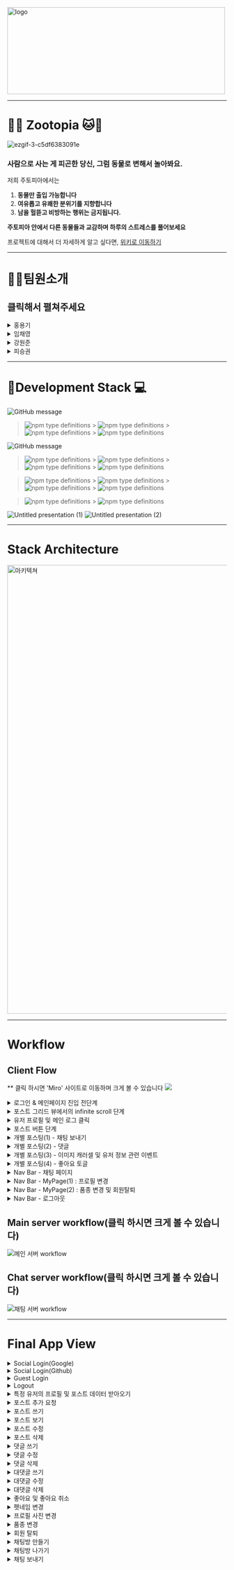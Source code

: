 <img width="500px" height="200px" src="https://user-images.githubusercontent.com/68838884/102683975-04ac9680-4218-11eb-9f95-3985d68f2930.png" alt="logo" />

---

# **:tiger::monkey_face: Zootopia :cat::dog:**
![ezgif-3-c5df6383091e](https://user-images.githubusercontent.com/68472067/102728434-35ebaa80-436f-11eb-9d76-e3f9e2be4d9f.gif)
### **사람으로 사는 게 피곤한 당신, 그럼 동물로 변해서 놀아봐요.**

저희 주토피아에서는 

1. **동물만 출입 가능합니다**
2. **여유롭고 유쾌한 분위기를 지향합니다** 
3. **남을 헐뜯고 비방하는 행위는 금지됩니다.**

**주토피아 안에서 다른 동물들과 교감하며 하루의 스트레스를 풀어보세요**


프로젝트에 대해서 더 자세하게 알고 싶다면, [위키로 이동하기](https://github.com/codestates/zootopia_client/wiki)
 
---
# 👨👩팀원소개
## 클릭해서 펼쳐주세요


<details>
  <summary>홍용기</summary>
  

  - [![badge](https://img.shields.io/badge/Github-0715yk-red?style=for-the-badge&logo=github)](https://github.com/0715yk)
  - **Role** : Team Leader
  - **Position** : Front-end
  - **Stack** :  React, HTML, CSS, VanillaJS
  - **Works** : 
     1. **Intersection Observer API 를 이용한 infinite scroll을 통한 포스트 추가 요청 기능**
     2. **React-easy-crop과 canvas를 이용한 image input crop 기능**
     3. **display grid를 이용한 메인 페이지 UI 및 내부 state 설계**
        - MainPage Posts 부분  grid view UI 및 내부 설계
        - New Posting Form Modal UI 및 내부 로직 설계(Crop Modal 포함)
        - 유저 정보(프로필) 부분 UI 및 내부 설계
        - 개별 Post Modal 창 UI 및 내부 설계(carousel 포함)
     4. **nav bar 구현**
        - Modal Component를 재활용하여 MyPage Modal UI 및 내부 설계
        - 로고 클릭시 Main Grid View로 연결되며 정보를 받아오는 이벤트 설계
        - 로그아웃 버튼 UI 및 내부 설계
     5. **모바일 UI (media query를 통한 반응형 설계) 구현**
        - Main Page 내의 모든 컴포넌트 및 Nav Bar 부분 반응형 UI 및 내부 로직 설계
</details>

<details>
  <summary>임채영</summary>
  
  - [![badge](https://img.shields.io/badge/Github-icy9377-red?style=for-the-badge&logo=github)](https://github.com/icy9377)
  - **Role** : Team Member
  - **Position** : Front-end
  - **Stack** : react ( react hook, dom), oauth, socket.io
  - **Works** : 채팅페이지와 랜딩페이지를 제작.
      1. 소셜로그인 과 게스트 로그인 연결
      2. 공개채팅, 프라이빗채팅 구현
      3. 서비스 UI 디자인
      4. 모바일 디바이스 최적화
  
</details>

<details>
  <summary>강원준</summary>
  
  - [![badge](https://img.shields.io/badge/Github-wj--kang-red?style=for-the-badge&logo=github)](https://github.com/wj-kang)
  - **Role** : Team Member
  - **Position** : Back-end
  - **Stack** :
    - Server : Node.js(Express)
    - Database : MYSQL
    - ORM : Sequelize
    - Auth : JWT Token, oAuth(Google, Github)
    - Deploy : AWS EC2, RDS, S3, ELB, CloudFront, ACM, Route53
    - Libraries : Multer, Multer-s3, Sharp, AWS-SDK, etc...
  - **Works** :
     1. AWS 배포환경 및 메인서비스 서버 세팅
     2. 메인서비스 DB (유저 정보, 포스트 컨텐츠 정보 등)
     3. 메인서비스 APIs
     4. 이미지파일 리사이징 및 AWS-S3 버킷 연동 등
  
</details>

<details>
  <summary>피승권</summary>
  
  - [![badge](https://img.shields.io/badge/Github-gwon92-red?style=for-the-badge&logo=github)](https://github.com/gwon92)
  - **Role** : Team member
  - **Position** : Backend
  - **Stack** : node.js, Express, Socket.io, mongoDB, Mongoose, Heroku, AWS(EC2, RDS, S3, ELB, CloudFront, ACM, Route53)
  - **Works** : 채팅 서버 구현
    - DB 구성
        - 채팅 방, 채팅 메세지를 저장하는 데이터 베이스 생성
        - mongoDB 쿼리를 이용해서 실시간 유저 상태 업데이트
    - 서버 API 작성
        - 채팅 메세지 전송
        - 해당 채팅방에 저장된 채팅 메세지 렌더링
        - 채팅방 퇴장
        - 방 만들기(공개 채팅방, 비공개 채팅방)
        - 채팅방 렌더링
        - 현재 참여한 채팅방을 변경할 시 유저의 상태 변화
    - Socket.io를 활용한 실시간 채팅 기능 구현
        - 새로운 채팅을 받거나 방이 생기면 실시간으로 렌더링되게 서버에서 데이터 전송
        - 방의 상태(새로운 방 생성 및 삭제)변경 시 실시간으로 적용
        - 실시간으로 변화하는 유저의 상태(온라인 여부, 안 읽은 메세지,채팅방 참여여부)를 변경
    - Heroku를 통해서 배포 환경 조성
        - Heroku를 통해 채팅 서버 배포 
        - AWS에 추가적인 배포 환경 구성
  
</details>


--- 

# :rainbow:**Development Stack :computer:**

![GitHub message](https://img.shields.io/badge/STACK-FRONT-lightgrey?style=for-the-badge)
> ![npm type definitions](https://img.shields.io/badge/Front--end-javascript-yellow?style=flat-square&logo=JAVAscript) > ![npm type definitions](https://img.shields.io/badge/Front--end-react-blue?style=flat-square&logo=react) > ![npm type definitions](https://img.shields.io/badge/Front--end-HTML5-red?style=flat-square&logo=html5) > ![npm type definitions](https://img.shields.io/badge/Front--end-CSS3-blue?style=flat-square&logo=css3)

![GitHub message](https://img.shields.io/badge/STACK-BACK-lightgrey?style=for-the-badge)

> ![npm type definitions](https://img.shields.io/badge/Back--end-node.js-green?style=flat-square&logo=node.js) > ![npm type definitions](https://img.shields.io/badge/Back--end-express-9cf?style=flat-square&logo=node.js) > ![npm type definitions](https://img.shields.io/badge/Back--end-mySQL-orange?style=flat-square&logo=mysql) > ![npm type definitions](https://img.shields.io/badge/back--end-JWT-purple?style=flat-square&logo=JSON%20Web%20Tokens)

> ![npm type definitions](https://img.shields.io/badge/Back--end-mongoose-darkgreen?style=flat-square&logo=mongodb) > ![npm type definitions](https://img.shields.io/badge/Back--end-mongoDB-darkgreen?style=flat-square&logo=mongodb) > ![npm type definitions](https://img.shields.io/badge/Back--end-Sequelize-blue?style=flat-square&logo=sequelize) > ![npm type definitions](https://img.shields.io/badge/Back--end-Socket.io-darkgrey?style=flat-square&logo=socketio) 

> ![npm type definitions](https://img.shields.io/badge/Back--end-OAuth2.0-yellow?style=flat-square&logo=Oauth) > ![npm type definitions](https://img.shields.io/badge/Back--end-Multer-red?style=flat-square&logo=multer)

![Untitled presentation (1)](https://user-images.githubusercontent.com/68838884/102682428-b5ad3400-420c-11eb-9480-fcb08ee343ff.png)
![Untitled presentation (2)](https://user-images.githubusercontent.com/68838884/102682430-bcd44200-420c-11eb-9839-eff5347c3760.png)

---
# **Stack Architecture**
<img width="1031" alt="아키텍쳐" src="https://user-images.githubusercontent.com/68472067/102713251-29813680-430a-11eb-83e6-e5ea592195ce.png">


---
# **Workflow**
## Client Flow 
** 클릭 하시면 'Miro' 사이트로 이동하며 크게 볼 수 있습니다
<a href="https://miro.com/app/live-embed/o9J_la0saIo=/?moveToViewport=687,2636,2212,1439" target="_blank"><img src="https://user-images.githubusercontent.com/68838884/102705427-2adf3e80-42cb-11eb-847c-b845e7a0f51e.jpg" /></a>
<details>
<summary>로그인 & 메인페이지 진입 전단계</summary>
<img src="https://user-images.githubusercontent.com/68838884/102705478-ca9ccc80-42cb-11eb-8e20-797d0300be95.png" />
</details>
<details>
<summary>포스트 그리드 뷰에서의 infinite scroll 단계</summary>
<img src="https://user-images.githubusercontent.com/68838884/102705523-3da64300-42cc-11eb-95b2-c317bf840181.png" />
</details>
<details>
<summary>유저 프로필 및 메인 로그 클릭</summary>
<img src="https://user-images.githubusercontent.com/68838884/102705724-f3be5c80-42cd-11eb-9d44-6ddf65b51af7.png" />
</details>
<details>
<summary>포스트  버튼 단계</summary>
 <img src="https://user-images.githubusercontent.com/68838884/102705535-734b2c00-42cc-11eb-96a9-587cd502cb2e.png" />
</details>
<details>
<summary>개별 포스팅(1) - 채팅 보내기 </summary>
 <img src="https://user-images.githubusercontent.com/68838884/102705683-87435d80-42cd-11eb-81d8-d21946c983ac.png" />
</details>
<details>
<summary>개별 포스팅(2) - 댓글</summary>
 <img src="https://user-images.githubusercontent.com/68838884/102705657-4f3c1a80-42cd-11eb-819d-39bff462e10c.png" />
</details>
<details>
<summary>개별 포스팅(3) - 이미지 캐러셀 및 유저 정보 관련 이벤트</summary>
 <img src="https://user-images.githubusercontent.com/68838884/102705718-d8535180-42cd-11eb-9d89-f09d493ca798.png" />
</details>
<details>
<summary>개별 포스팅(4) - 좋아요 토글</summary>
 <img src="https://user-images.githubusercontent.com/68838884/102705697-a5a95900-42cd-11eb-8667-694c2c305661.png" />
</details>
<details>
<summary>Nav Bar - 채팅 페이지</summary>
 <img src="https://user-images.githubusercontent.com/68838884/102705799-bad2b780-42ce-11eb-9706-2b3cc607cfc6.png" />
</details>
<details>
<summary>Nav Bar - MyPage(1) : 프로필 변경</summary>
 <img src="https://user-images.githubusercontent.com/68838884/102705749-439d2380-42ce-11eb-89b1-16f81517f354.png" />
</details>
<details>
<summary>Nav Bar - MyPage(2) : 품종 변경 및 회원탈퇴</summary>
 <img src="https://user-images.githubusercontent.com/68838884/102705768-6f200e00-42ce-11eb-96fa-94f1444e2716.png" />
</details>
<details>
<summary>Nav Bar - 로그아웃</summary>
 <img src="https://user-images.githubusercontent.com/68838884/102705779-84953800-42ce-11eb-90c1-736f9a76e4b5.png" />
</details>

## Main server workflow(클릭 하시면 크게 볼 수 있습니다)
![메인 서버 workflow](https://user-images.githubusercontent.com/68472067/102691557-aea81500-4250-11eb-8251-a41d1c7730e8.jpg)

## Chat server workflow(클릭 하시면 크게 볼 수 있습니다)
![채팅 서버 workflow](https://user-images.githubusercontent.com/68472067/102705134-58c28400-42c7-11eb-846b-e5e478e627d2.jpeg)

---
# **Final App View**
<details>
<summary>Social Login(Google)</summary>
<img src="https://user-images.githubusercontent.com/68838884/102715282-aff04500-4317-11eb-81c8-d9ac09c64930.gif" alt="social login" />
</details>
<details>
<summary>Social Login(Github)</summary>
<img src="https://user-images.githubusercontent.com/68838884/102715583-c8615f00-4319-11eb-84ea-e92af7b34c5b.gif" alt="social login" />
</details>
<details>
<summary>Guest Login</summary>
<img src="https://user-images.githubusercontent.com/68838884/102715886-86d1b380-431b-11eb-89e8-74e35baa737d.gif" alt="guest login" />
</details>
<details>
<summary>Logout</summary>
<img src="https://user-images.githubusercontent.com/68838884/102715955-f0ea5880-431b-11eb-8454-c8d33bc95642.gif" alt="logout" />
</details>
<details>
<summary>특정 유저의 프로필 및 포스트 데이터 받아오기</summary>
<img src="https://user-images.githubusercontent.com/68838884/102716052-9d2c3f00-431c-11eb-845d-3158d4f5e52c.gif" alt="guest login" />
</details>
<details>
<summary>포스트 추가 요청</summary>
<img src="https://user-images.githubusercontent.com/68838884/102716758-30677380-4321-11eb-89dd-d03ca47baa75.gif" alt="guest login" />
</details>
<details>
<summary>포스트 쓰기</summary>
<img src="https://user-images.githubusercontent.com/68838884/102716802-7c1a1d00-4321-11eb-9099-832a3ed1ae11.gif" alt="send post" />
</details>
<details>
<summary>포스트 보기</summary>
<img src="https://user-images.githubusercontent.com/68838884/102716146-48d58f00-431d-11eb-87f8-1dc956744625.gif" alt="see post" />
</details>
<details>
<summary>포스트 수정</summary>
<img src="https://user-images.githubusercontent.com/68838884/102716209-ac5fbc80-431d-11eb-8978-c63a984a7a68.gif" alt="update post" />
</details>
<details>
<summary>포스트 삭제</summary>
<img src="https://user-images.githubusercontent.com/68838884/102716238-ea5ce080-431d-11eb-9676-c4f661c46079.gif" alt="delete post" />
</details>
<details>
<summary>댓글 쓰기</summary>
<img src="https://user-images.githubusercontent.com/68838884/102716278-3576f380-431e-11eb-90be-29c1da8a2c2f.gif" alt="write comment" />
</details>
<details>
<summary>댓글 수정</summary>
<img src="https://user-images.githubusercontent.com/68838884/102716315-7ec74300-431e-11eb-84dd-82509bb8419b.gif" alt="write comment" />
</details>
<details>
<summary>댓글 삭제</summary>
<img src="https://user-images.githubusercontent.com/68838884/102716371-d36abe00-431e-11eb-8353-c97948d7d476.gif" alt="write comment" />
</details>
<details>
<summary>대댓글 쓰기</summary>
<img src="https://user-images.githubusercontent.com/68838884/102716405-0e6cf180-431f-11eb-830b-bf2d5ced45cf.gif" alt="write comment" />
</details>
<details>
<summary>대댓글 수정</summary>
<img src="https://user-images.githubusercontent.com/68838884/102716424-38261880-431f-11eb-9b83-b547f97e6a55.gif" alt="write comment" />
</details>
<details>
<summary>대댓글 삭제</summary>
<img src="https://user-images.githubusercontent.com/68838884/102716438-4aa05200-431f-11eb-9129-b9f711923fae.gif" alt="write comment" />
</details>
<details>
<summary>좋아요 및 좋아요 취소</summary>
<img src="https://user-images.githubusercontent.com/68838884/102716462-78859680-431f-11eb-8816-cbbe9c5f9c22.gif" alt="write comment" />
</details>
<details>
<summary>펫네임 변경</summary>
<img src="https://user-images.githubusercontent.com/68838884/102716508-a9fe6200-431f-11eb-8a52-e9fd5a65ca9e.gif" alt="write comment" />
</details>
<details>
<summary>프로필 사진 변경</summary>
<img src="https://user-images.githubusercontent.com/68838884/102716544-ddd98780-431f-11eb-9c30-d0a9312f84d4.gif" alt="write comment" />
</details>
<details>
<summary>품종 변경</summary>
<img src="https://user-images.githubusercontent.com/68838884/102716587-298c3100-4320-11eb-93dd-1364d9954b34.gif" alt="write comment" />
</details>
<details>
<summary>회원 탈퇴</summary>
<img src="https://user-images.githubusercontent.com/68838884/102716608-4f193a80-4320-11eb-89eb-ec49b8bdadd7.gif" alt="write comment" />
</details>
<details>
<summary>채팅방 만들기</summary>
<img src="https://user-images.githubusercontent.com/68838884/102716643-8e478b80-4320-11eb-8711-1ebd8fc39bc7.gif" alt="write comment" />
</details>
<details>
<summary>채팅방 나가기</summary>
<img src="https://user-images.githubusercontent.com/68838884/102716680-bc2cd000-4320-11eb-88bf-60cb3320f86f.gif" alt="write comment" />
</details>
<details>
<summary>채팅 보내기</summary>
<img src="https://user-images.githubusercontent.com/68838884/102716702-e1214300-4320-11eb-91a8-18f7bbc6b5b8.gif" alt="write comment" />
</details>
